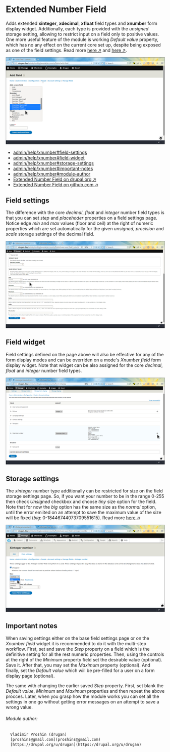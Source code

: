 Extended Number Field
=====================

Adds extended **xinteger**, **xdecimal**, **xfloat** field types
and **xnumber** form display widget. Additionally, each type is provided with
the *unsigned* storage setting, allowing to restrict input on a field only to
positive values. One more useful feature of the module is
working *Default value* property, which has no any effect on the current core
set up, despite being exposed as one of the field settings. Read
more [here ↗](https://www.drupal.org/project/drupal/issues/2816859#comment-11970830)
and [here ↗](https://www.drupal.org/node/1840594#comment-6814836).

![Add xnumber field](images/add-xnumber-field.png "Add xnumber field")

- [admin/help/xnumber#field-settings](#field-settings "Field settings")
- [admin/help/xnumber#field-widget](#field-widget "Field widget")
- [admin/help/xnumber#storage-settings](#storage-settings "Storage settings")
- [admin/help/xnumber#important-notes](#important-notes "Important notes")
- [admin/help/xnumber#module-author](#module-author "Module author")
- [Extended Number Field on drupal.org ↗](https://www.drupal.org/project/xnumber)
- [Extended Number Field on github.com ↗](https://github.com/drugan/xnumber)

## Field settings

The difference with the core *decimal*, *float* and *integer* number field types
is that you can set *step* and *placehoder* properties on a field settings page.
Notice edge *min* and *max* values (floor and ceil) at the right of numeric
properties which are set automatically for the
given *unsigned*, *precision* and *scale* storage settings of the decimal field.

![Set step property](images/field-settings.png "Set step property")

## Field widget

Field settings defined on the page above will also be effective for any of the
form display modes and can be overriden on a mode's *Xnumber field* form display
widget. Note that widget can be also assigned for the
core *decimal*, *float* and *integer* number field types.

![Widget summary](images/widget-summary.png "Widget summary")

## Storage settings

The *xinteger* number type additionally can be restricted for size on the field
storage settings page. So, if you want your number to be in the range 0-255 then
check *Unsigned* checkbox and choose *tiny* size option for the field. Note
that for now the *big* option has the same size as the *normal* option, until
the error emiited on an attempt to save the maximum value of the size will be
fixed (*big*: 0-18446744073709551615). Read
more [here ↗](https://dev.mysql.com/doc/refman/5.7/en/integer-types.html)

![Storage settings](images/xinteger-size.png "Storage settings")

## Important notes

When saving settings either on the base field settings page or on
the *Xnumber field* widget it is recommended to do it with the multi-step
workflow. First, set and save the *Step* property on a field which is the
definitive setting for all the rest numeric properties. Then, using the controls
at the right of the *Minimum* property field set the desirable value (optional).
Save it. After that, you may set the *Maximum* property (optional). And finally,
set the *Default value* which wiil be pre-filled for a user on a form display
page (optional).

The same with changing the earlier saved *Step* property. First, set blank the
*Default value*, *Minimum* and *Maximum* properties and then repeat the above
procces. Later, when you grasp how the module works you can set all the settings
in one go without getting error messages on an attempt to save a wrong value.

###### Module author:
```
  Vladimir Proshin (drugan)
  [proshins@gmail.com](proshins@gmail.com)
  [https://drupal.org/u/drugan](https://drupal.org/u/drugan)
```
